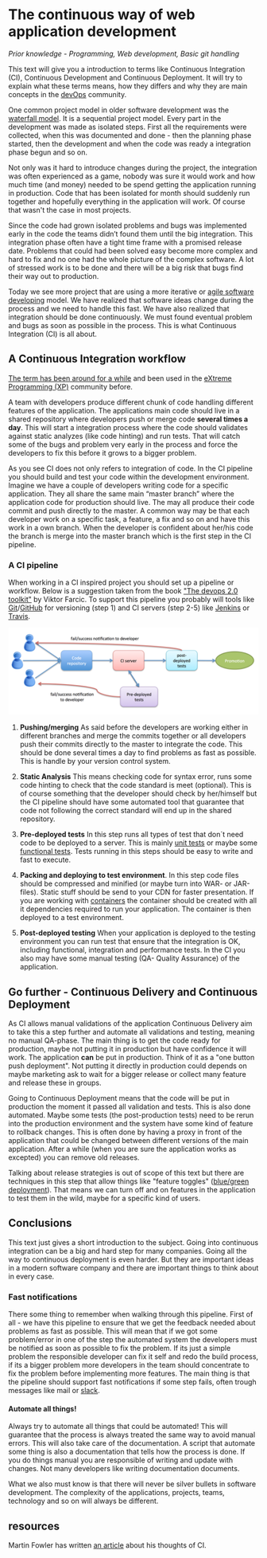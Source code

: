 # The continuous way of web application development

*Prior  knowledge  - Programming, Web development, Basic git handling*

This text will give you a introduction to terms like Continuous Integration (CI), Continuous Development and Continuous Deployment. It will try to explain what these terms means, how they differs and why they are main concepts in the [devOps](https://en.wikipedia.org/wiki/DevOps) community.

One common project model in older software development was the [waterfall model](https://en.wikipedia.org/wiki/Waterfall_model). It is a sequential project model. Every part in the development was made as isolated steps. First all the requirements were collected, when this was documented and done - then the planning phase started, then the development and when the code was ready a integration phase begun and so on.

Not only was it hard to introduce changes during the project, the integration was often experienced as a game, nobody was sure it would work and how much time (and money) needed to be spend getting the application running in production. Code that has been isolated for month should suddenly run together and hopefully everything in the application will work. Of course that wasn't the case in most projects.

Since the code had grown isolated problems and bugs was implemented early in the code the teams didn’t found them until the big integration. This integration phase often have a tight time frame with a promised release date. Problems that could had been solved easy become more complex and hard to fix and no one had the whole picture of the complex software. A lot of stressed work is to be done and there will be a big risk that bugs find their way out to production.

Today we see more project that are using a more iterative or [agile software developing](https://en.wikipedia.org/wiki/Agile_software_development) model. We have realized that software ideas change during the process and we need to handle this fast. We have also realized that integration should be done continuously. We must found eventual problem and bugs as soon as possible in the process. This is what Continuous Integration (CI) is all about.


## A Continuous Integration workflow

[The term has been around for a while](https://en.wikipedia.org/wiki/Continuous_integration) and been used in the [eXtreme Programming (XP)](https://en.wikipedia.org/wiki/Extreme_programming) community before.

A team with developers produce different chunk of code handling different features of the application. The applications main code should live in a shared repository where developers push or merge code **several times a day**. This will start a integration process where the code should validates against static analyzes (like code hinting) and run tests. That will catch some of the bugs and problem very early in the process and force the developers to fix this before it grows to a bigger problem.

As you see CI does not only refers to integration of code. In the CI pipeline you should build and test your code within the development environment. Imagine we have a couple of developers writing code for a specific application. They all share the same main “master branch” where the application code for production should live. The may all produce their code commit and push directly to the master. A common way may be that each developer work on a specific task, a feature, a fix and so on and have this work in a own branch. When the developer is confident about her/his code the branch is merge into the master branch which is the first step in the CI pipeline.

### A CI pipeline
When working in a CI inspired project you should set up a pipeline or workflow. Below is a suggestion taken from the book ["The devops 2.0 toolkit"](https://leanpub.com/the-devops-2-toolkit) by Viktor Farcic. To support this pipeline you probably will tools like [Git](https://git-scm.com/)/[GitHub](github.com) for versioning  (step 1) and CI servers (step 2-5) like [Jenkins](https://jenkins.io/) or [Travis](https://travis-ci.org/).

![pipeline](./images/pipeline.png)


1. **Pushing/merging**
As said before the developers are working either in different branches and merge the commits together or all developers push their commits directly to the master to integrate the code. This should be done several times a day to find problems as fast as possible. This is handle by your version control system.

2. **Static Analysis**
This means checking code for syntax error, runs some code hinting to check that the code standard is meet (optional). This is of course something that the developer should check by her/himself but the CI pipeline should have some automated tool that guarantee that code not following the correct standard will end up in the shared repository.

3. **Pre-deployed tests**
In this step runs all types of test that don´t need code to be deployed to a server. This is mainly [unit tests](https://en.wikipedia.org/wiki/Unit_testing) or maybe some [functional tests](https://en.wikipedia.org/wiki/Functional_testing). Tests running in this steps should be easy to write and fast to execute.

4. **Packing and deploying to test environment**. In this step code files should be compressed and minified (or maybe turn into WAR- or JAR-files). Static stuff should be send to your CDN for faster presentation. If you are working with [containers](./containers.md) the container should be created with all it dependencies required to run your application. The container is then deployed to a test environment.

5. **Post-deployed testing**
When your application is deployed to the testing environment you can run test that ensure that the integration is OK, including functional, integration and performance tests. In the CI you also may have some manual testing (QA- Quality Assurance) of the application.


## Go further - Continuous Delivery and Continuous Deployment
As CI allows manual validations of the application Continuous Delivery aim to take this a step further and automate all validations and testing, meaning no manual QA-phase. The main thing is to get the code ready for production, maybe not putting it in production but have confidence it will work. The application **can** be put in production. Think of it as a "one button push deployment". Not putting it directly in production could depends on maybe marketing ask to wait for a bigger release or collect many feature and release these in groups.

Going to Continuous Deployment means that the code will be put in production the moment it passed all validation and tests. This is also done automated. Maybe some tests (the post-production tests) need to be rerun into the production environment and the system have some kind of feature to rollback changes. This is often done by having a proxy in front of the application that could be changed between different versions of the main application. After a while (when you are sure the application works as excepted) you can remove old releases.

Talking about release strategies is out of scope of this text but there are techniques in this step that allow things like "feature toggles" ([blue/green deployment](http://martinfowler.com/bliki/BlueGreenDeployment.html)). That means we can turn off and on features in the application to test them in the wild, maybe for a specific kind of users.

## Conclusions
This text just gives a short introduction to the subject. Going into continuous integration can be a big and hard step for many companies. Going all the way to continuous deployment is even harder. But they are important ideas in a modern software company and there are important things to think about in every case.

### Fast notifications
There some thing to remember when walking through this pipeline. First of all - we have this pipeline to ensure that we get the feedback needed about problems as fast as possible. This will mean that if we got some problem/error in one of the step the automated system the developers must be notified as soon as possible to fix the problem. If its just a simple problem the responsible developer can fix it self and redo the build process, if its a bigger problem more developers in the team should concentrate to fix the problem before implementing more features. The main thing is that the pipeline should support fast notifications if some step fails, often trough messages like mail or [slack](https://slack.com/).

#### Automate all things!
Always try to automate all things that could be automated! This will guarantee that the process is always treated the same way to avoid manual errors. This will also take care of the documentation. A script that automate some thing is also a documentation that tells how the process is done. If you do things manual you are responsible of writing and update with changes. Not many developers like writing documentation documents.

What we also must know is that there will never be silver bullets in software development. The complexity of the applications, projects, teams, technology and so on will always be different.

## resources
Martin Fowler has written [an article](http://martinfowler.com/articles/continuousIntegration.html) about his thoughts of CI.
